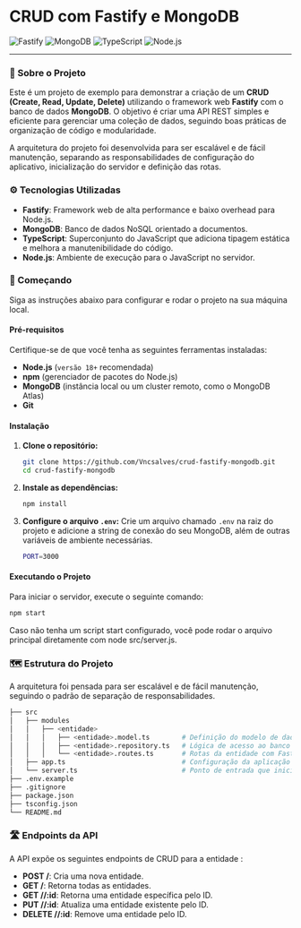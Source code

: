 # CRUD com Fastify e MongoDB

![Fastify](https://img.shields.io/badge/Fastify-000000?style=for-the-badge&logo=fastify&logoColor=white)
![MongoDB](https://img.shields.io/badge/MongoDB-47A248?style=for-the-badge&logo=mongodb&logoColor=white)
![TypeScript](https://img.shields.io/badge/TypeScript-3178C6?style=for-the-badge&logo=typescript&logoColor=white)
![Node.js](https://img.shields.io/badge/Node.js-339933?style=for-the-badge&logo=nodedotjs&logoColor=white)

---

### 📖 Sobre o Projeto

Este é um projeto de exemplo para demonstrar a criação de um **CRUD (Create, Read, Update, Delete)** utilizando o framework web **Fastify** com o banco de dados **MongoDB**. O objetivo é criar uma API REST simples e eficiente para gerenciar uma coleção de dados, seguindo boas práticas de organização de código e modularidade.

A arquitetura do projeto foi desenvolvida para ser escalável e de fácil manutenção, separando as responsabilidades de configuração do aplicativo, inicialização do servidor e definição das rotas.

### ⚙️ Tecnologias Utilizadas

* **Fastify**: Framework web de alta performance e baixo overhead para Node.js.
* **MongoDB**: Banco de dados NoSQL orientado a documentos.
* **TypeScript**: Superconjunto do JavaScript que adiciona tipagem estática e melhora a manutenibilidade do código.
* **Node.js**: Ambiente de execução para o JavaScript no servidor.

### 🚀 Começando

Siga as instruções abaixo para configurar e rodar o projeto na sua máquina local.

#### Pré-requisitos

Certifique-se de que você tenha as seguintes ferramentas instaladas:

* **Node.js** (`versão 18+` recomendada)
* **npm** (gerenciador de pacotes do Node.js)
* **MongoDB** (instância local ou um cluster remoto, como o MongoDB Atlas)
* **Git**

#### Instalação

1.  **Clone o repositório:**
    ```bash
    git clone https://github.com/Vncsalves/crud-fastify-mongodb.git
    cd crud-fastify-mongodb
    ```

2.  **Instale as dependências:**
    ```bash
    npm install
    ```

3.  **Configure o arquivo `.env`:**
    Crie um arquivo chamado `.env` na raiz do projeto e adicione a string de conexão do seu MongoDB, além de outras variáveis de ambiente necessárias.

    ```bash
    PORT=3000
    ```

#### Executando o Projeto

Para iniciar o servidor, execute o seguinte comando:

```bash
npm start
```

Caso não tenha um script start configurado, você pode rodar o arquivo principal diretamente com node src/server.js.

### 🗺️ Estrutura do Projeto

A arquitetura foi pensada para ser escalável e de fácil manutenção, seguindo o padrão de separação de responsabilidades.

```bash
├── src
│   ├── modules
│   │   ├── <entidade>
│   │   │   ├── <entidade>.model.ts        # Definição do modelo de dados
│   │   │   ├── <entidade>.repository.ts   # Lógica de acesso ao banco de dados
│   │   │   └── <entidade>.routes.ts       # Rotas da entidade com Fastify
│   ├── app.ts                             # Configuração da aplicação e registro de rotas
│   └── server.ts                          # Ponto de entrada que inicia o servidor
├── .env.example
├── .gitignore
├── package.json
├── tsconfig.json
└── README.md
```

### 🛣️ Endpoints da API
A API expõe os seguintes endpoints de CRUD para a entidade <nome-da-entidade>:

* **POST /<nome-da-entidade>**: Cria uma nova entidade.
* **GET /<nome-da-entidade>**: Retorna todas as entidades.
* **GET /<nome-da-entidade>/:id**: Retorna uma entidade específica pelo ID.
* **PUT /<nome-da-entidade>/:id**: Atualiza uma entidade existente pelo ID.
* **DELETE /<nome-da-entidade>/:id**: Remove uma entidade pelo ID.







